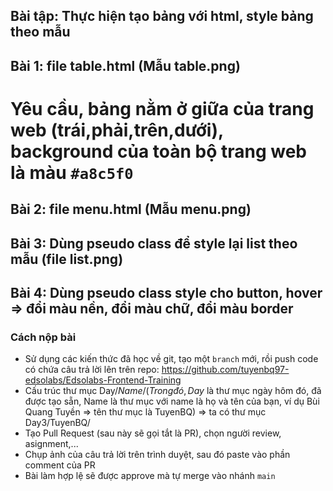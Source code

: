 ## Bài tập: Thực hiện tạo bảng với html, style bảng theo mẫu

## Bài 1: file table.html (Mẫu table.png)

# Yêu cầu, bảng nằm ở giữa của trang web (trái,phải,trên,dưới), background của toàn bộ trang web là màu `#a8c5f0`

## Bài 2: file menu.html (Mẫu menu.png)

## Bài 3: Dùng pseudo class để style lại list theo mẫu (file list.png)

## Bài 4: Dùng pseudo class style cho button, hover => đổi màu nền, đổi màu chữ, đổi màu border

### Cách nộp bài

- Sử dụng các kiến thức đã học về git, tạo một `branch` mới, rồi push code có chứa câu trả lời lên trên repo: https://github.com/tuyenbq97-edsolabs/Edsolabs-Frontend-Training
- Cấu trúc thư mục Day$/Name/ (Trong đó, Day$ là thư mục ngày hôm đó, đã được tạo sẵn, Name là thư mục với name là họ và tên của bạn, ví dụ Bùi Quang Tuyền => tên thư mục là TuyenBQ) => ta có thư mục Day3/TuyenBQ/
- Tạo Pull Request (sau này sẽ gọi tắt là PR), chọn người review, asignment,...
- Chụp ảnh của câu trả lời trên trình duyệt, sau đó paste vào phần comment của PR
- Bài làm hợp lệ sẽ được approve mà tự merge vào nhánh `main`
